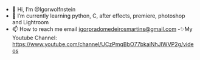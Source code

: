 - 👋 Hi, I’m @Igorwolfnstein 
- 🌱 I’m currently learning  python, C, after effects, premiere, photoshop and Lightroom
- 📫 How to reach me email igorpradomedeirosmartins@gmail.com
-✨My Youtube Channel: https://www.youtube.com/channel/UCzPmqBbO77bkaiNhJIWVP2g/videos

<!---
Igorwolfnstein/Igorwolfnstein is a ✨ special ✨ repository because its `README.md` (this file) appears on your GitHub profile.
You can click the Preview link to take a look at your changes.
--->
